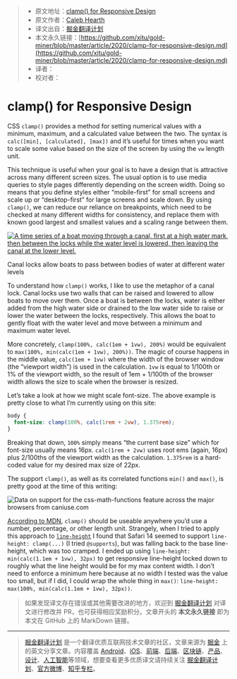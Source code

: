 > * 原文地址：[clamp() for Responsive Design](https://calebhearth.com/clamp-for-responsive-design)
> * 原文作者：[Caleb Hearth](https://calebhearth.com/)
> * 译文出自：[掘金翻译计划](https://github.com/xitu/gold-miner)
> * 本文永久链接：[https://github.com/xitu/gold-miner/blob/master/article/2020/clamp-for-responsive-design.md](https://github.com/xitu/gold-miner/blob/master/article/2020/clamp-for-responsive-design.md)
> * 译者：
> * 校对者：

# clamp() for Responsive Design

CSS `clamp()` provides a method for setting numerical values with a minimum, maximum, and a calculated value between the two. The syntax is `calc([min], [calculated], [max])` and it’s useful for times when you want to scale some value based on the size of the screen by using the `vw` length unit.

This technique is useful when your goal is to have a design that is attractive across many different screen sizes. The usual option is to use media queries to style pages differently depending on the screen width. Doing so means that you define styles either “mobile-first” for small screens and scale up or “desktop-first” for large screens and scale down. By using `clamp()`, we can reduce our reliance on breakpoints, which need to be checked at many different widths for consistency, and replace them with known good largest and smallest values and a scaling range between them.

 [![A time series of a boat moving through a canal, first at a high water mark, then between the locks while the water level is lowered, then leaving the canal at the lower level.](/assets/canal-locks-c50accce1389ea47a5c85c8e9046c6876bf4593aa795a2064db6f53bb58cd260.png "A time series of a boat moving through a canal, first at a high water mark, then between the locks while the water level is lowered, then leaving the canal at the lower level.")](/assets/canal-locks-c50accce1389ea47a5c85c8e9046c6876bf4593aa795a2064db6f53bb58cd260.png) 

Canal locks allow boats to pass between bodies of water at different water levels

To understand how `clamp()` works, I like to use the metaphor of a canal lock. Canal locks use two walls that can be raised and lowered to allow boats to move over them. Once a boat is between the locks, water is either added from the high water side or drained to the low water side to raise or lower the water between the locks, respectively. This allows the boat to gently float with the water level and move between a minimum and maximum water level.

More concretely, `clamp(100%, calc(1em + 1vw), 200%)` would be equivalent to `max(100%, min(calc(1em + 1vw), 200%))`. The magic of course happens in the middle value, `calc(1em + 1vw)` where the width of the browser window (the “viewport width”) is used in the calculation. `1vw` is equal to 1/100th or 1% of the viewport width, so the result of 1em + 1/100th of the browser width allows the size to scale when the browser is resized.

Let’s take a look at how we might scale font-size. The above example is pretty close to what I’m currently using on this site:

```css
body {
  font-size: clamp(100%, calc(1rem + 2vw), 1.375rem);
}
```

Breaking that down, `100%` simply means “the current base size” which for font-size usually means 16px. `calc(1rem + 2vw)` uses root ems (again, 16px) plus 2/100ths of the viewport width as the calculation. `1.375rem` is a hard-coded value for my desired max size of 22px.

The support `clamp()`, as well as its correlated functions `min()` and `max()`, is pretty good at the time of this writing:

![Data on support for the css-math-functions feature across the major browsers from caniuse.com](https://caniuse.bitsofco.de/image/css-math-functions.jpg) 

[According to MDN](https://developer.mozilla.org/en-US/docs/Web/CSS/clamp), `clamp()` should be useable anywhere you’d use a number, percentage, or other length unit. Strangely, when I tried to apply this approach to [`line-height`](https://blog.typekit.com/2016/08/17/flexible-typography-with-css-locks/) I found that Safari 14 seemed to support `line-height: clamp(...)` (I tried `@supports`), but was falling back to the base line-height, which was too cramped. I ended up using `line-height: min(calc(1.1em + 1vw), 32px)` to get responsive line-height locked down to roughly what the line height would be for my max content width. I don’t need to enforce a minimum here because at no width I tested was the value too small, but if I did, I could wrap the whole thing in `max()`: `line-height: max(100%, min(calc(1.1em + 1vw), 32px))`.

> 如果发现译文存在错误或其他需要改进的地方，欢迎到 [掘金翻译计划](https://github.com/xitu/gold-miner) 对译文进行修改并 PR，也可获得相应奖励积分。文章开头的 **本文永久链接** 即为本文在 GitHub 上的 MarkDown 链接。

---

> [掘金翻译计划](https://github.com/xitu/gold-miner) 是一个翻译优质互联网技术文章的社区，文章来源为 [掘金](https://juejin.im) 上的英文分享文章。内容覆盖 [Android](https://github.com/xitu/gold-miner#android)、[iOS](https://github.com/xitu/gold-miner#ios)、[前端](https://github.com/xitu/gold-miner#前端)、[后端](https://github.com/xitu/gold-miner#后端)、[区块链](https://github.com/xitu/gold-miner#区块链)、[产品](https://github.com/xitu/gold-miner#产品)、[设计](https://github.com/xitu/gold-miner#设计)、[人工智能](https://github.com/xitu/gold-miner#人工智能)等领域，想要查看更多优质译文请持续关注 [掘金翻译计划](https://github.com/xitu/gold-miner)、[官方微博](http://weibo.com/juejinfanyi)、[知乎专栏](https://zhuanlan.zhihu.com/juejinfanyi)。
